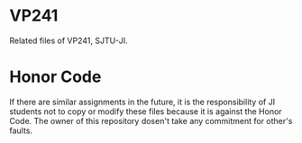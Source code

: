 # VP241
Related files of VP241, SJTU-JI.
# Honor Code
If there are similar assignments in the future, it is the responsibility of JI students not to copy or modify these files because it is against the Honor Code. The owner of this repository dosen't take any commitment for other's faults.
